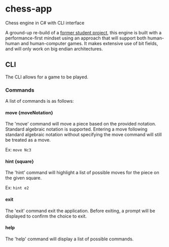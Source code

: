 # chess-app
Chess engine in C# with CLI interface

A ground-up re-build of a [former student project](https://github.com/stevenaw/2PlayerChess), this engine is built with a performance-first mindset using an approach that will support both human-human and human-computer games.
It makes extensive use of bit fields, and will only work on big endian architectures.

## CLI

The CLI allows for a game to be played.

### Commands

A list of commands is as follows:

#### move {moveNotation}

The 'move' command will move a piece based on the provided notation. Standard algebraic notation is supported.
Entering a move following standard algebraic notation without specifying the move command will still be treated as a move.

Ex: `move Nc3`

#### hint {square}

The 'hint' command will highlight a list of possible moves for the piece on the given square.

Ex: `hint e2`

#### exit

The 'exit' command exit the application. Before exiting, a prompt will be displayed to confirm the choice to exit.

#### help

The 'help' command will display a list of possible commands.